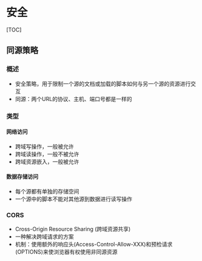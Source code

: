 

# 安全

[TOC]


## 同源策略

### 概述
* 安全策略，用于限制一个源的文档或加载的脚本如何与另一个源的资源进行交互
* 同源：两个URL的协议、主机、端口号都是一样的


### 类型

#### 网络访问
* 跨域写操作，一般被允许
* 跨域读操作，一般不被允许
* 跨域资源嵌入，一般被允许


#### 数据存储访问
* 每个源都有单独的存储空间
* 一个源中的脚本不能对其他源到数据进行读写操作


### CORS 
* Cross-Origin Resource Sharing (跨域资源共享)
* 一种解决跨域请求的方案
* 机制：使用额外的响应头(Access-Control-Allow-XXX)和预检请求(OPTIONS)来使浏览器有权使用非同源资源